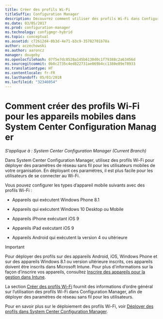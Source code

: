 ```yaml
---
title: Créer des profils Wi-Fi
titleSuffix: Configuration Manager
description: Découvrez comment utiliser des profils Wi-Fi dans Configuration Manager, afin de déployer des paramètres de réseau sans fil pour les utilisateurs mobiles de votre organisation.
ms.date: 03/05/2017
ms.prod: configuration-manager
ms.technology: configmgr-hybrid
ms.topic: conceptual
ms.assetid: c72612d4-0b3d-4e71-b3c9-35782701b78a
author: aczechowski
ms.author: aaroncz
manager: dougeby
ms.openlocfilehash: 07f5e7dc0520a145b6130d0c1f79388c2a63456d
ms.sourcegitcommit: 0b0c2735c4ed822731ae069b4cc1380e89e78933
ms.translationtype: HT
ms.contentlocale: fr-FR
ms.lasthandoff: 05/03/2018
ms.locfileid: "32346054"
---
```

# <a name="how-to-create-wi-fi-profiles-for-mobile-devices-in-system-center-configuration-manager"></a>Comment créer des profils Wi-Fi pour les appareils mobiles dans System Center Configuration Manager

*S’applique à : System Center Configuration Manager (Current Branch)*

Dans System Center Configuration Manager, utilisez des profils Wi-Fi pour déployer des paramètres de réseau sans fil pour les utilisateurs mobiles de votre organisation. En déployant ces paramètres, il est plus facile pour les utilisateurs de se connecter au Wi-Fi.  

Vous pouvez configurer les types d’appareil mobile suivants avec des profils Wi-Fi :  

-   Appareils qui exécutent Windows Phone 8.1  

-   Appareils qui exécutent Windows 10 Desktop ou Mobile  

-   Appareils iPhone exécutant iOS 9  

-   Appareils iPad exécutant iOS 9  

-   Appareils Android qui exécutent la version 4 ou ultérieure

> [!IMPORTANT]  
>  Pour déployer des profils sur des appareils Android, iOS, Windows Phone et sur des appareils Windows 8.1 ou version ultérieure inscrits, ces appareils doivent être inscrits dans Microsoft Intune. Pour plus d’informations sur la façon d’inscrire vos appareils, consultez [Inscrire des appareils pour la gestion dans Intune](https://docs.microsoft.com/intune/deploy-use/enroll-devices-in-microsoft-intune).  

La section [Créer des profils Wi-Fi](../../protect/deploy-use/create-wifi-profiles.md#create-a-wi-fi-profile) fournit des informations d’ordre général sur l’utilisation des profils Wi-Fi dans Configuration Manager, afin de déployer des paramètres de réseau sans fil pour les utilisateurs.

Pour en savoir plus sur le déploiement des profils Wi-Fi, voir [Déployer des profils dans System Center Configuration Manager](../../protect/deploy-use/deploy-wifi-vpn-email-cert-profiles.md).
